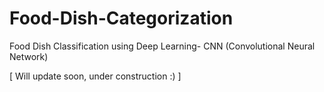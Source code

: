 # Food-Dish-Categorization
Food Dish Classification using Deep Learning- CNN (Convolutional Neural Network)

[ Will update soon, under construction :) ]
